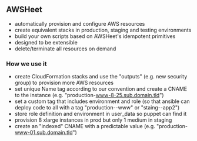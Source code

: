
## AWSHeet

* automatically provision and configure AWS resources
* create equivalent stacks in production, staging and testing environments
* build your own scripts based on AWSHeet's idempotent primitives
* designed to be extensible
* delete/terminate all resources on demand

### How we use it
* create CloudFormation stacks and use the "outputs" (e.g. new security group) to provision more AWS resources
* set unique Name tag according to our convention and create a CNAME to the instance (e.g. "production-www-8-25.sub.domain.tld")
* set a custom tag that includes environment and role (so that ansible can deploy code to all with a tag "production--www" or "staing--app2")
* store role definition and environment in user_data so puppet can find it
* provision 8 xlarge instances in prod but only 1 medium in staging
* create an "indexed" CNAME with a predictable value (e.g. "production-www-01.sub.domain.tld")
